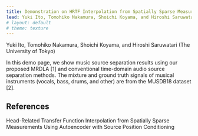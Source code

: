 ```yaml
---
title: Demonstration on HRTF Interpolation from Spatially Sparse Measurements Using Autoencoder with Source Position Conditioning
lead: Yuki Ito, Tomohiko Nakamura, Shoichi Koyama, and Hiroshi Saruwatari (The University of Tokyo)
# layout: default
# theme: texture
---
```

Yuki Ito, Tomohiko Nakamura, Shoichi Koyama, and Hiroshi Saruwatari (The University of Tokyo)

In this demo page, we show music source separation results using our proposed MRDLA [1] and conventional time-domain audio source separation methods. The mixture and ground truth signals of musical instruments (vocals, bass, drums, and other) are from the MUSDB18 dataset [2].

## References
Head-Related Transfer Function Interpolation from Spatially Sparse Measurements Using Autoencoder with Source Position Conditioning